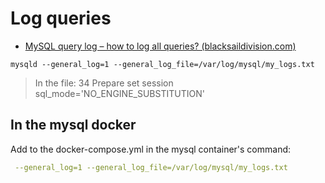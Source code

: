 # Log queries

* [MySQL query log – how to log all queries? (blacksaildivision.com)](https://blacksaildivision.com/mysql-query-log)

```shell
mysqld --general_log=1 --general_log_file=/var/log/mysql/my_logs.txt
```
> In the file: 34 Prepare	set session sql_mode='NO_ENGINE_SUBSTITUTION'

## In the mysql docker

Add to the docker-compose.yml in the mysql container's command:

```yml
 --general_log=1 --general_log_file=/var/log/mysql/my_logs.txt
```